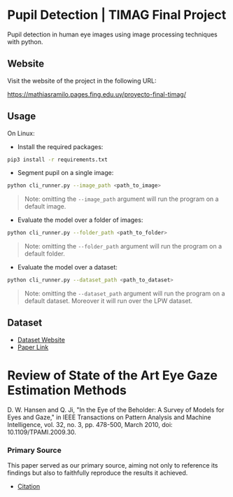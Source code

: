 # Pupil Detection | TIMAG Final Project

Pupil detection in human eye images using image processing techniques with python.

## Website

Visit the website of the project in the following URL:

https://mathiasramilo.pages.fing.edu.uy/proyecto-final-timag/

## Usage

On Linux:

- Install the required packages:

```bash
pip3 install -r requirements.txt
```

- Segment pupil on a single image:

```bash
python cli_runner.py --image_path <path_to_image>
```

> Note: omitting the `--image_path` argument will run the program on a default image.

- Evaluate the model over a folder of images:

```bash
python cli_runner.py --folder_path <path_to_folder>
```

> Note: omitting the `--folder_path` argument will run the program on a default folder.

- Evaluate the model over a dataset:

```bash
python cli_runner.py --dataset_path <path_to_dataset>
```

> Note: omitting the `--dataset_path` argument will run the program on a default dataset. Moreover it will run over the LPW dataset.

## Dataset

- [Dataset Website](https://www.mpi-inf.mpg.de/departments/computer-vision-and-machine-learning/research/gaze-based-human-computer-interaction/labelled-pupils-in-the-wild-lpw)
- [Paper Link](https://arxiv.org/pdf/1511.05768.pdf)

# Review of State of the Art Eye Gaze Estimation Methods

D. W. Hansen and Q. Ji, "In the Eye of the Beholder: A Survey of Models for Eyes and Gaze," in IEEE Transactions on Pattern Analysis and Machine Intelligence, vol. 32, no. 3, pp. 478-500, March 2010, doi: 10.1109/TPAMI.2009.30.

### Primary Source

This paper served as our primary source, aiming not only to reference its findings but also to faithfully reproduce the results it achieved.

- [Citation](https://www.hci.uni-tuebingen.de/assets/pdf/publications/WTCKWE092015.pdf)
